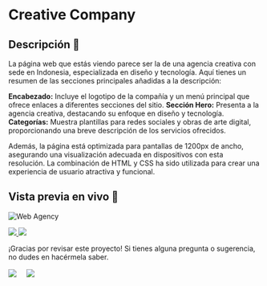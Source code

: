 # Creative Company

## Descripción 📝

La página web que estás viendo parece ser la de una agencia creativa con sede en Indonesia, especializada en diseño y tecnología. Aquí tienes un resumen de las secciones principales añadidas a la descripción:

**Encabezado:** Incluye el logotipo de la compañía y un menú principal que ofrece enlaces a diferentes secciones del sitio.
**Sección Hero:** Presenta a la agencia creativa, destacando su enfoque en diseño y tecnología.
**Categorías:** Muestra plantillas para redes sociales y obras de arte digital, proporcionando una breve descripción de los servicios ofrecidos.

Además, la página está optimizada para pantallas de 1200px de ancho, asegurando una visualización adecuada en dispositivos con esta resolución. La combinación de HTML y CSS ha sido utilizada para crear una experiencia de usuario atractiva y funcional.


## Vista previa en vivo 🌟

![Web Agency](/src/img/creative-company.png)

<a href="https://github.com/EstherChuCortes/HTML-CSS-Microsite-Portfolio" target="_blank">
    <img src="https://img.shields.io/static/v1?label=|&message=VER CODIGO&color=f&style=plastic&logo=github&logo-color=white"/>
</a>  
<a href="https://estherchucortes.github.io/HTML-CSS-Microsite-Portfolio/" target="_blank">
    <img src="https://img.shields.io/static/v1?label=|&message=VER WEBSITE&color=cdf998&style=plastic&logo=wordpress&logo-color=white"/>
</a>


¡Gracias por revisar este proyecto! Si tienes alguna pregunta o sugerencia, no dudes en hacérmela saber.

<a href="https://www.linkedin.com/in/esther-cort%C3%A9s-barrio-4129b3105/" target="blank"><img align="center" src="https://img.shields.io/badge/Esther Cortés-0077B5?style=for-the-badge&logo=linkedin&logoColor=white" /></a> &nbsp;&nbsp;&nbsp;  <a href="mailto:estherchu13@hotmail.com" target="blank"><img align="center" src="https://img.shields.io/badge/estherchu13@hotmail.com-D14836?style=for-the-badge&logo=gmail&logoColor=white" /></a> 